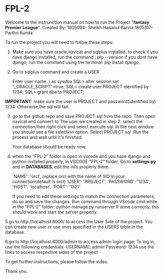 # FPL-2
Welcome to the instrunction manual on how to run the Project "**fantasy Premier League**".
Created By: 1805094- Sheikh Hasanul Banna
		        1805107- Partho Kunda

To run the project you will need to follow these steps:

1. Make sure you have oracle,navicat and sqlplus installed.
   to check if you have django installed, run the command : pip --version
   if you dont have django, run the command using the terminal: pip install django.

2. Go to sqlplus command and create a USER

	Enter user-name: / as sysdba
	SQL> alter session set "_ORACLE_SCRIPT"=true;
	SQL> create user PROJECT identified by 1234;
	SQL> grant dba to PROJECT;

**IMPORTANT**: make sure the user is PROJECT and password(identified by) 1234. Otherwise,the sql will fail.

3. go to the github repo and save PROJECT.sql from the repo. Then open navicat and connect to The user we created in step 2.
   select the connection,then right click and select execute sql. In the next window you should see a file selection option. 
   Select PROJECT.sql .Run the process and wait until it's finished.
   
   Your database should be ready now.

4. when the "FPL-2" folder is open in vscode and you have django and python installed properly, 
   In VSCODE "FPL-2" folder, Go to **settings.py** and in **DATABASES**, edit the info properly there.

   'NAME': 'orcl',               replace orcl with the name of SID in your connection(default is orcl)
   'USER': 'PROJECT',
   'PASSWORD': '1234',
   'HOST': 'localhost',
   'PORT': '1521'
   
   If you need to edit these settings to match the connection parameters, do so and save the changes.
   Run command through VScode cmd while in the "FPL-2" folder: python manage.py runserver
   If done correctly, this should work and start the server properly.
   
5.go to http://localhost:8000/ to access the User Side of the project. You can create new user or use ones specified in the USERS table in the database.
 
6.go to http://localhost:8000/admin to access admin login page; To log in, use the following credentials:
  USERNAME: admin
  Password: 1234
use the links to access respective sides of the project

To get further instructions, please follow the video.

Thank you.  
